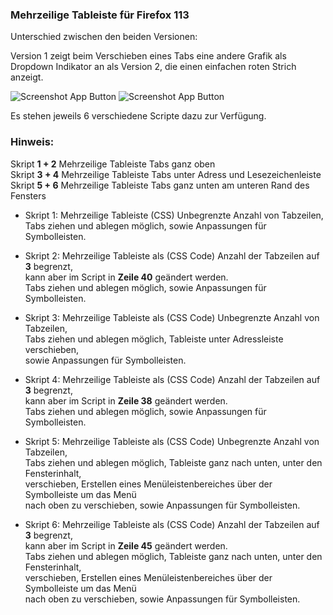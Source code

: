 ### Mehrzeilige Tableiste für Firefox 113 ###

Unterschied zwischen den beiden Versionen:   
    
Version 1 zeigt beim Verschieben eines Tabs eine andere Grafik als     
Dropdown Indikator an als Version 2, die einen einfachen roten Strich anzeigt.

![Screenshot App Button](https://raw.githubusercontent.com/Endor8/userChrome.js/master/Multirowtabs/Firefox-113/screenshots/Grafik1.png)  ![Screenshot App Button](https://raw.githubusercontent.com/Endor8/userChrome.js/master/Multirowtabs/Firefox-113/screenshots/Strich2.png)

Es stehen jeweils 6 verschiedene Scripte dazu zur Verfügung.    

### Hinweis:
Skript **1 + 2** Mehrzeilige Tableiste Tabs ganz oben    
Skript **3 + 4** Mehrzeilige Tableiste Tabs unter Adress und Lesezeichenleiste    
Skript **5 + 6** Mehrzeilige Tableiste Tabs ganz unten am unteren Rand des Fensters 

* Skript 1:  Mehrzeilige Tableiste (CSS) Unbegrenzte Anzahl von Tabzeilen,    
Tabs ziehen und ablegen möglich, sowie Anpassungen für Symbolleisten.         

* Skript 2: Mehrzeilige Tableiste als (CSS Code) Anzahl der Tabzeilen auf **3** begrenzt,    
kann aber im Script in **Zeile 40**  geändert werden.     
Tabs ziehen und ablegen möglich, sowie Anpassungen für Symbolleisten.
     
* Skript 3: Mehrzeilige Tableiste als (CSS Code) Unbegrenzte Anzahl von Tabzeilen,     
Tabs ziehen und ablegen möglich, Tableiste unter Adressleiste verschieben,     
sowie Anpassungen für Symbolleisten.         

* Skript 4: Mehrzeilige Tableiste als (CSS Code) Anzahl der Tabzeilen auf **3** begrenzt,    
kann aber im Script in **Zeile 38** geändert werden.      
Tabs ziehen und ablegen möglich, sowie Anpassungen für Symbolleisten.           

* Skript 5: Mehrzeilige Tableiste als (CSS Code) Unbegrenzte Anzahl von Tabzeilen,     
Tabs ziehen und ablegen möglich, Tableiste ganz nach unten, unter den Fensterinhalt,    
verschieben, Erstellen eines Menüleistenbereiches über der Symbolleiste um das Menü    
nach oben zu verschieben, sowie Anpassungen für Symbolleisten.   

* Skript 6: Mehrzeilige Tableiste als (CSS Code) Anzahl der Tabzeilen auf **3** begrenzt,   
kann aber im Script in **Zeile 45** geändert werden.     
Tabs ziehen und ablegen möglich, Tableiste ganz nach unten, unter den Fensterinhalt,    
verschieben, Erstellen eines Menüleistenbereiches über der Symbolleiste um das Menü     
nach oben zu verschieben, sowie Anpassungen für Symbolleisten.   
